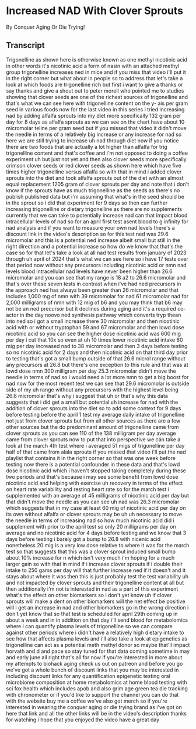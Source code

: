 # Increased NAD With Clover Sprouts

By Conquer Aging Or Die Trying! 


## Transcript

Trigonelline as shown here is otherwise known as one methyl nicotinic acid in other words it's nicotinic acid a form of nasin with an attached methyl group trigonelline increases ned in mice and if you miss that video i'll put it in the right corner but what about in people so to address that let's take a look at which foods are trigonelline rich but first i want to give a thanks or say thanks and give a shout out to peter morell who pointed me to studies showing that clover seeds are one of the richest sources of trigonelline and that's what we can see here with trigonelline content on the y- ais per gram seed in various foods now for the last video in this series i tried increasing nad by adding alfalfa sprouts into my diet more specifically 132 gram per day for 8 days as alfalfa sprouts as we can see on the chart have about 10 micromolar teline per gram seed but if you missed that video it didn't move the needle in terms of a relatively big increase or any increase for nad so here we are still trying to increase uh nad through diet now if you notice there are two foods that are actually a lot higher than alfalfa for trig trigonelline content and that's coffee and i'm not opposed to doing a coffee experiment uh but just not yet and then also clover seeds more specifically crimson clover seeds or red clover seeds as shown here which have five times higher trigonelline versus alfalfa so with that in mind i added clover sprouts into the diet and took alfalfa sprouts out of the diet with an almost equal replacement 1205 gram of clover sprouts per day and note that i don't know if the sprouts have as much trigonelline as the seeds as there's no publish published data but i'm assuming that what's in the seed should be in the sprout so i did that experiment for 9 days so then can further increasing trigonelline or dietary trigonelline as there are no supplements currently that we can take to potentially increase nad can that impact blood intracellular levels of nad so for an april first test asent blood to g infinity for nad analysis and if you want to measure your own nad levels there's a discount link in the video's description so for this test ned was 29.6 micromolar and this is a potential ned increase albeit small but still in the right direction and a potential increase so how do we know that that's the case so for that let's take a look at all nad test results from january of 2023 through uh april of 2024 that's what we can see here so i have 17 tests over that period now without any precursors including nicotinic acid or nmn nad levels blood intracellular nad levels have never been higher than 26.6 micromolar and you can see that my range is 18 a2 to 26.6 micromolar and that's over these seven tests in contrast when i've had ned precursors in the approach ned has always been greater than 26 micromolar and that includes 1,000 mg of nmn with 39 micromolar for nad 61 micromolar nad for 2,000 milligrams of nmn with 12 mig of b6 and you may think that b6 may not be an ned precursor but it declines during aging and it's a required co-actor in the day noovo ned synthesis pathway which converts tryp thean into ned so i got a small increase there 30 micromolar and then nicotinic acid with or without tryptophan 59 and 67 micromolar and then lowd dose nicotinic acid so you can see the higher dose nicotinic acid was 600 mig per day i cut that 10x so even at uh 10 times lower nicotinic acid intake 60 mig per day increased nad to 38 micromolar and then 3 days before testing so no nicotinic acid for 2 days and then nicotinic acid on that third day prior to testing that's got a small bump outside of that 26.6 microl range without any precursors at 26.8 but there's one exception to this rule and that was at lowd dose nmn 300 milligram per day 25.3 micromolar didn't move the needle in terms of nad so i would need a lot more nmn to get a big boost for nad now for the most recent test we can see that 29.6 micromolar is outside side of my uh range without any precursors with the highest level being 26.6 micromolar that's why i suggest that uh or that's why this data suggests that i did get a small but potential uh increase for nad with the addition of clover sprouts into the diet so to add some context for 9 days before testing before the april 1 test my average daily intake of trigonelline not just from clover sprouts but from all other sources as there are a few other sources but the do predominant amount of trigonelline came from clover sprouts as you can see 110 of the 138 milligram per day average came from clover sprouts now to put that into perspective we can take a look at the march 4th test where i averaged 51 migs of trigonelline per day half of that came from alala sprouts if you missed that video i'll put the nad playlist that contains it in the right corner so that was one week before testing now there is a potential confounder in these data and that's lowd dose nicotinic acid which i haven't stopped taking completely during these two periods and that's because i may see some benefit from lowd dose nicotinic acid and helping with exercise uh recovery in terms of the effect on heart rate variability and resting heart rate so for the march test i supplemented with an average of 45 milligrams of nicotinic acid per day but that didn't move the needle as you can see uh nad was 26.3 micromolar which suggests that in my case at least 60 mig of nicotinic acid per day on its own without alfalfa or clover sprouts may be uh uh necessary to move the needle in terms of increasing nad so how much nicotinic acid did i supplement with prior to the april test so only 20 milligrams per day on average and no nicotinic acid for 4 days before testing and we know that 3 days before testing i barely got a bump to 26.8 with nicenic acid nonetheless 20 mig is a very low dose relative to where it was for the march test so that suggests that this was a clover sprout induced small bump about 10% increase for n which isn't very much i'm hoping for a much larger gain so with that in mind if i increase clover sprouts if i double their intake to 250 gams per day will that further increase ned if it doesn't and it stays about where it was then this is just probably test the test variability uh and not impacted by clover sprouts and their trigonelline content at all but then additionally i'm not is interested in nad as a part of this experiment what's the effect on other biomarkers so i don't yet know uh if clover sprouts will make a dent on other biomarkers will the net effect be positive will i get an increase in nad and other biomarkers go in the wrong direction i don't yet know that so that test is scheduled for april 29th coming up in about a week and in in addition on that day i'll send blood for metabolomics where i can quantify plasma levels of trigonelline so we can compare against other periods where i didn't have a relatively high dietary intake to see how that affects plasma levels and i'll also take a look at epigenetics as trigonelline can act as a potential meth methyl donor so maybe that'll impact horvath and d and pace so stay tuned for that data coming sometime in may and early june all right that's all for now if you're interested in more about my attempts to biohack aging check us out on patreon and before you go we've got a whole bunch of discount links that you may be interested in including discount links for any quantification epigenetic testing oral microbiome composition at home metabolomics at home blood testing with sci fox health which includes apob and also grim age green tea die tracking with chronometer or if you'd like to support the channel you can do that with the website buy me a coffee we've also got merch so if you're interested in wearing the conquer aging or die trying brand as i've got on here that link and all the other links will be in the video's description thanks for watching i hope that you enjoyed the video have a great day
